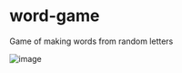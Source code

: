 # word-game
Game of making words from random letters

![image](https://user-images.githubusercontent.com/1120896/82783647-e1aa3780-9e2c-11ea-9875-e0925d4f417b.png)
